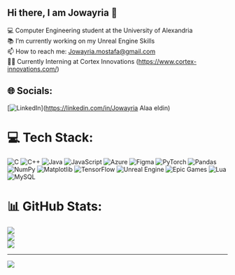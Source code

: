 ## Hi there, I am Jowayria 👋

💻 Computer Engineering student at the University of Alexandria </br>
📚 I’m currently working on my Unreal Engine Skills</br>
📫 How to reach me: Jowayria.mostafa@gmail.com</br>
✍🏻 Currently Interning at Cortex Innovations (https://www.cortex-innovations.com/)</br>

## 🌐 Socials:
[![LinkedIn](https://img.shields.io/badge/LinkedIn-%230077B5.svg?logo=linkedin&logoColor=white)](https://linkedin.com/in/Jowayria Alaa eldin) 

# 💻 Tech Stack:
![C](https://img.shields.io/badge/c-%2300599C.svg?style=flat-square&logo=c&logoColor=white) ![C++](https://img.shields.io/badge/c++-%2300599C.svg?style=flat-square&logo=c%2B%2B&logoColor=white) ![Java](https://img.shields.io/badge/java-%23ED8B00.svg?style=flat-square&logo=openjdk&logoColor=white) ![JavaScript](https://img.shields.io/badge/javascript-%23323330.svg?style=flat-square&logo=javascript&logoColor=%23F7DF1E) ![Azure](https://img.shields.io/badge/azure-%230072C6.svg?style=flat-square&logo=microsoftazure&logoColor=white) ![Figma](https://img.shields.io/badge/figma-%23F24E1E.svg?style=flat-square&logo=figma&logoColor=white) ![PyTorch](https://img.shields.io/badge/PyTorch-%23EE4C2C.svg?style=flat-square&logo=PyTorch&logoColor=white) ![Pandas](https://img.shields.io/badge/pandas-%23150458.svg?style=flat-square&logo=pandas&logoColor=white) ![NumPy](https://img.shields.io/badge/numpy-%23013243.svg?style=flat-square&logo=numpy&logoColor=white) ![Matplotlib](https://img.shields.io/badge/Matplotlib-%23ffffff.svg?style=flat-square&logo=Matplotlib&logoColor=black) ![TensorFlow](https://img.shields.io/badge/TensorFlow-%23FF6F00.svg?style=flat-square&logo=TensorFlow&logoColor=white) ![Unreal Engine](https://img.shields.io/badge/unrealengine-%23313131.svg?style=flat-square&logo=unrealengine&logoColor=white) ![Epic Games](https://img.shields.io/badge/epicgames-%23313131.svg?style=flat-square&logo=epicgames&logoColor=white) ![Lua](https://img.shields.io/badge/lua-%232C2D72.svg?style=flat-square&logo=lua&logoColor=white) ![MySQL](https://img.shields.io/badge/mysql-4479A1.svg?style=flat-square&logo=mysql&logoColor=white)
# 📊 GitHub Stats:
![](https://github-readme-stats.vercel.app/api?username=jowayria-aladdin&theme=dark&hide_border=false&include_all_commits=false&count_private=false)<br/>
![](https://nirzak-streak-stats.vercel.app/?user=jowayria-aladdin&theme=dark&hide_border=false)<br/>
![](https://github-readme-stats.vercel.app/api/top-langs/?username=jowayria-aladdin&theme=dark&hide_border=false&include_all_commits=false&count_private=false&layout=compact)

---
[![](https://visitcount.itsvg.in/api?id=jowayria-aladdin&icon=0&color=0)](https://visitcount.itsvg.in)

<!-- Proudly created with GPRM ( https://gprm.itsvg.in ) -->

